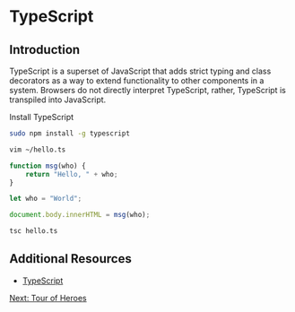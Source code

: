 # TypeScript

## Introduction

TypeScript is a superset of JavaScript that adds strict typing and class decorators as a way to extend functionality to other components in a system. Browsers do not directly interpret TypeScript, rather, TypeScript is transpiled into JavaScript.

Install TypeScript
```sh
sudo npm install -g typescript
```

```sh
vim ~/hello.ts
```


```ts
function msg(who) {
    return "Hello, " + who;
}

let who = "World";

document.body.innerHTML = msg(who);
```

```sh
tsc hello.ts
```

## Additional Resources

* [TypeScript](https://www.typescriptlang.org/)

[Next: Tour of Heroes](02-TourOfHeroes.md)
